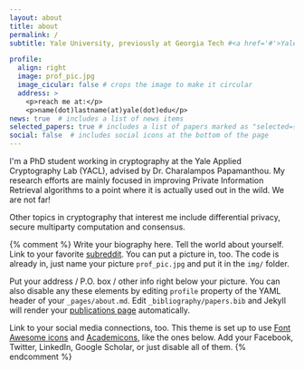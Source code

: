 ```yaml
---
layout: about
title: about
permalink: /
subtitle: Yale University, previously at Georgia Tech #<a href='#'>Yale University</a>, previously <a href='#'>Georgia Tech</a>

profile:
  align: right
  image: prof_pic.jpg
  image_cicular: false # crops the image to make it circular
  address: >
    <p>reach me at:</p>
    <p>name(dot)lastname(at)yale(dot)edu</p>
news: true  # includes a list of news items
selected_papers: true # includes a list of papers marked as "selected={true}"
social: false  # includes social icons at the bottom of the page
---
```


I'm a PhD student working in cryptography at the Yale Applied Cryptography Lab (YACL), advised by Dr. Charalampos Papamanthou. My research efforts are mainly focused in improving Private Information Retrieval algorithms to a point where it is actually used out in the wild. We are not far!

Other topics in cryptography that interest me include differential privacy, secure multiparty computation and consensus.


{% comment %}
Write your biography here. Tell the world about yourself. Link to your favorite [subreddit](http://reddit.com). You can put a picture in, too. The code is already in, just name your picture `prof_pic.jpg` and put it in the `img/` folder.

Put your address / P.O. box / other info right below your picture. You can also disable any these elements by editing `profile` property of the YAML header of your `_pages/about.md`. Edit `_bibliography/papers.bib` and Jekyll will render your [publications page](/al-folio/publications/) automatically.

Link to your social media connections, too. This theme is set up to use [Font Awesome icons](http://fortawesome.github.io/Font-Awesome/) and [Academicons](https://jpswalsh.github.io/academicons/), like the ones below. Add your Facebook, Twitter, LinkedIn, Google Scholar, or just disable all of them.
{% endcomment %}